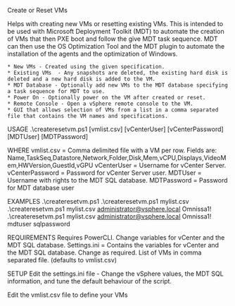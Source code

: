 Create or Reset VMs

Helps with creating new VMs or resetting existing VMs. This is intended to be used with Microsoft Deployment Toolkit (MDT) to automate the creation of VMs that then PXE boot and follow the give MDT task sequence. MDT can then use the OS Optimization Tool and the MDT plugin to automate the installation of the agents and the optimization of Windows.

	* New VMs - Created using the given specification.
	* Existing VMs  - Any snapshots are deleted, the existing hard disk is deleted and a new hard disk is added to the VM.
	* MDT Database - Optionally add new VMs to the MDT database specifying a task sequence for MDT to use.
	* Power On - Optionally power on the VM after created or reset.
	* Remote Console - Open a vSphere remote console to the VM.
	* GUI that allows selection of VMs from a list in a comma separated file that contains the VM names and specifications.

USAGE
.\createresetvm.ps1 [vmlist.csv] [vCenterUser] [vCenterPassword] [MDTUser] [MDTPassword]

WHERE
vmlist.csv       = Comma delimited file with a VM per row. Fields are: Name,TaskSeq,Datastore,Network,Folder,Disk,Mem,vCPU,Displays,VideoMem,HWVersion,GuestId,vGPU
vCenterUser      = Username for vCenter Server.
vCenterPassword  = Password for vCenter Server user.
MDTUser          = Username with rights to the MDT SQL database.
MDTPassword      = Password for MDT database user

EXAMPLES
.\createresetvm.ps1
.\createresetvm.ps1 mylist.csv
.\createresetvm.ps1 mylist.csv administrator@vsphere.local Omnissa1!
.\createresetvm.ps1 mylist.csv administrator@vsphere.local Omnissa1! mdtuser sqlpassword

REQUIREMENTS
Requires PowerCLI.
Change variables for vCenter and the MDT SQL database.
Settings.ini = Contains the variables for vCenter and the MDT SQL database. Change as required.
List of VMs in comma separated file. (defaults to vmlist.csv)

SETUP
Edit the settings.ini file - Change the vSphere values, the MDT SQL information, and tune the default behaviour of the script.

Edit the vmlist.csv file to define your VMs
